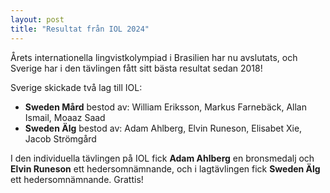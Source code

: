 ```yaml
---
layout: post
title: "Resultat från IOL 2024"
---
```


Årets internationella lingvistkolympiad i Brasilien har nu avslutats, och Sverige har i den tävlingen fått sitt bästa resultat sedan 2018!

Sverige skickade två lag till IOL:
* **Sweden Mård** bestod av: William Eriksson, Markus Farnebäck, Allan Ismail, Moaaz Saad
* **Sweden Älg** bestod av: Adam Ahlberg, Elvin Runeson, Elisabet Xie, Jacob Strömgård

I den individuella tävlingen på IOL fick **Adam Ahlberg** en bronsmedalj och **Elvin Runeson** ett hedersomnämnande, och i lagtävlingen fick **Sweden Älg** ett hedersomnämnande. Grattis!